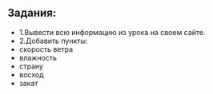 ## Задания:
* 1.Вывести всю информацию из урока на своем сайте.
* 2.Добавить пункты:
* скорость ветра
* влажность
* страну
* восход
* закат
